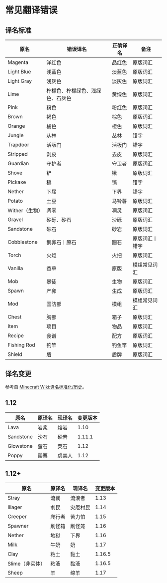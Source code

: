 # 常见翻译错误

## 译名标准

| 原名           | 错误译名                         | 正确译名 | 备注           |
| -------------- | -------------------------------- | -------- | -------------- |
| Magenta        | 洋红色                           | 品红色   | 原版词汇       |
| Light Blue     | 浅蓝色                           | 淡蓝色   | 原版词汇       |
| Light Gray     | 浅灰色                           | 淡灰色   | 原版词汇       |
| Lime           | 柠檬色、柠檬绿色、浅绿色、石灰色 | 黄绿色   | 原版词汇       |
| Pink           | 粉色                             | 粉红色   | 原版词汇       |
| Brown          | 褐色                             | 棕色     | 原版词汇       |
| Orange         | 橘色                             | 橙色     | 原版词汇       |
| Jungle         | 从林                             | 丛林     | 错字           |
| Trapdoor       | 活版门                           | 活板门   | 错字           |
| Stripped       | 剥皮                             | 去皮     | 原版词汇       |
| Guardian       | 守护者                           | 守卫者   | 原版词汇       |
| Shove          | 铲                               | 锹       | 原版词汇       |
| Pickaxe        | 稿                               | 镐       | 错字           |
| Nether         | 下届                             | 下界     | 错字           |
| Potato         | 土豆                             | 马铃薯   | 原版词汇       |
| Wither（生物） | 凋零                             | 凋灵     | 原版词汇       |
| Gravel         | 砂砾、砂石                       | 沙砾     | 原版词汇       |
| Sandstone      | 砂石                             | 砂岩     | 原版词汇       |
| Cobblestone    | 鹅卵石丨原石                     | 圆石     | 原版词汇丨错字 |
| Torch          | 火炬                             | 火把     | 原版词汇       |
| Vanilla        | 香草                             | 原版     | 模组常见词汇   |
| Mob            | 暴徒                             | 生物     | 原版词汇       |
| Spawn          | 产卵                             | 生成     | 原版词汇       |
| Mod            | 国防部                           | 模组     | 模组常见词汇   |
| Chest          | 胸部                             | 箱子     | 原版词汇       |
| Item           | 项目                             | 物品     | 原版词汇       |
| Recipe         | 食谱                             | 配方     | 原版词汇       |
| Fishing Rod    | 钓竿                             | 钓鱼竿   | 原版词汇       |
| Shield         | 盾                               | 盾牌     | 原版词汇       |

## 译名变更

参考自 [Minecraft Wiki:译名标准化/历史](https://minecraft.fandom.com/zh/wiki/Minecraft_Wiki:%E8%AF%91%E5%90%8D%E6%A0%87%E5%87%86%E5%8C%96/%E5%8E%86%E5%8F%B2)。

## 1.12

| 原名      | 原译名 | 现译名 | 变更版本 |
| --------- | ------ | ------ | -------- |
| Lava      | 岩浆   | 熔岩   | 1.10     |
| Sandstone | 沙石   | 砂岩   | 1.11.1   |
| Glowstone | 萤石   | 荧石   | 1.12     |
| Poppy     | 罂粟   | 虞美人 | 1.12     |

## 1.12+

| 原名            | 原译名 | 现译名   | 变更版本 |
| --------------- | ------ | -------- | -------- |
| Stray           | 流髑   | 流浪者   | 1.13     |
| Illager         | 刌民   | 灾厄村民 | 1.14     |
| Creeper         | 爬行者 | 苦力怕   | 1.15     |
| Spawner         | 刷怪箱 | 刷怪笼   | 1.16     |
| Nether          | 地狱   | 下界     | 1.16     |
| Milk            | 牛奶   | 奶       | 1.17     |
| Clay            | 粘土   | 黏土     | 1.16.5   |
| Slime（非实体） | 粘液   | 黏液     | 1.16.5   |
| Sheep           | 羊     | 绵羊     | 1.17     |
